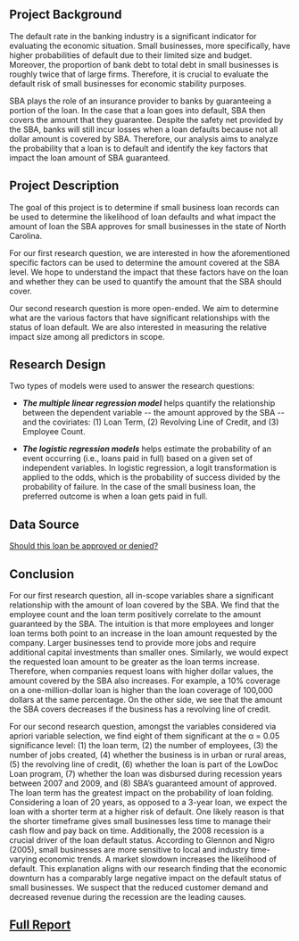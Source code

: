 ## Project Background

The default rate in the banking industry is a significant indicator for evaluating the economic situation. Small businesses, more specifically, have higher probabilities of default due to their limited size and budget. Moreover, the proportion of bank debt to total debt in small businesses is roughly twice that of large firms. Therefore, it is crucial to evaluate the default risk of small businesses for economic stability purposes.

SBA plays the role of an insurance provider to banks by guaranteeing a portion of the loan. In the case that a loan goes into default, SBA then covers the amount that they guarantee. Despite the safety net provided by the SBA, banks will still incur losses when a loan defaults because not all dollar amount is covered by SBA. Therefore, our analysis aims to analyze the probability that a loan is to default and identify the key factors that impact the loan amount of SBA guaranteed.

## Project Description

The goal of this project is to determine if small business loan records can be used to determine the likelihood of loan defaults and what impact the amount of loan the SBA approves for small businesses in the state of North Carolina.

For our first research question, we are interested in how the aforementioned specific factors can be used to determine the amount covered at the SBA level. We hope to understand the impact that these factors have on the loan and whether they can be used to quantify the amount that the SBA should cover.

Our second research question is more open-ended. We aim to determine what are the various factors that have significant relationships with the status of loan default. We are also interested in measuring the relative impact size among all predictors in scope.

## Research Design

Two types of models were used to answer the research questions:

* ***The multiple linear regression model*** helps quantify the relationship between the dependent variable -- the amount approved by the SBA -- and the coviriates: (1) Loan Term, (2) Revolving Line of Credit, and (3) Employee Count.

* ***The logistic regression models*** helps estimate the probability of an event occurring (i.e., loans paid in full) based on a given set of
independent variables. In logistic regression, a logit transformation is applied to the odds, which is the probability of success divided by the probability of failure. In the case of the small business loan, the preferred outcome is when a loan gets paid in full.

## Data Source

[Should this loan be approved or denied?](https://doi.org/10.1080/10691898.2018.1434342)

## Conclusion

For our first research question, all in-scope variables share a significant relationship with the amount of loan covered by the SBA. We find that the employee count and the loan term positively correlate to the amount guaranteed by the SBA. The intuition is that more employees and longer loan terms both point to an increase in the loan amount requested by the company. Larger businesses tend to provide more jobs and require additional capital investments than smaller ones. Similarly, we would expect the requested loan amount to be greater as the loan terms increase. Therefore, when companies request loans with higher dollar values, the amount covered by the SBA also increases. For example, a 10% coverage on a one-million-dollar loan is higher than the loan coverage of 100,000 dollars at the same percentage. On the other side, we see that the amount the SBA covers decreases if the business has a revolving line of credit.

For our second research question, amongst the variables considered via apriori variable selection, we find eight of them significant at the α = 0.05 significance level: (1) the loan term, (2) the number of employees, (3) the number of jobs created, (4) whether the business is in urban or rural areas, (5) the revolving line of credit, (6) whether the loan is part of the LowDoc Loan program, (7) whether the loan was disbursed during recession years between 2007 and 2009, and (8) SBA’s guaranteed amount of approved. The loan term has the greatest impact on the probability of loan folding. Considering a loan of 20 years, as opposed to a 3-year loan, we expect the loan with a shorter term at a higher risk of default. One likely reason is that the shorter timeframe gives small businesses less time to manage their cash flow and pay back on time. Additionally, the 2008 recession is a crucial driver of the loan default status. According to Glennon and Nigro (2005), small businesses are more sensitive to local and industry time-varying economic trends. A market slowdown increases the likelihood of default. This explanation aligns with our research finding that the economic downturn has a comparably large negative impact on the default status of small businesses. We suspect that the reduced customer demand and decreased revenue during the recession are the leading causes.

## [Full Report](SBA_Final_Report_12022022.pdf)
